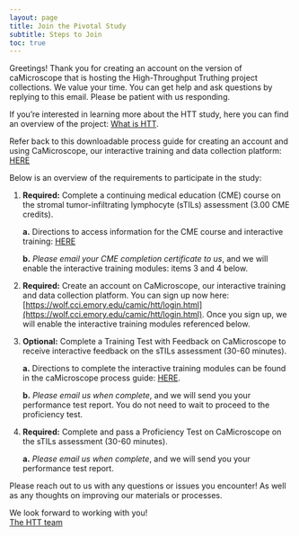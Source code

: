 ```yaml
---
layout: page
title: Join the Pivotal Study 
subtitle: Steps to Join
toc: true
---
```


Greetings! Thank you for creating an account on the version of caMicroscope that is hosting the High-Throughput Truthing project collections. We value your time. You can get help and ask questions by replying to this email. Please be patient with us responding.

If you’re interested in learning more about the HTT study, here you can find an overview of the project: [What is HTT](../whatIsHTT.md).  

Refer back to this downloadable process guide for creating an account and using CaMicroscope, our interactive training and data collection platform: [HERE](../process-guides/pdfs-images/caMicro-ProcessGuide.pdf)

Below is an overview of the requirements to participate in the study:  

1.	**Required:** Complete a continuing medical education (CME) course on the stromal tumor-infiltrating lymphocyte (sTILs) assessment (3.00 CME credits).  

    **a.**	Directions to access information for the CME course and interactive training: [HERE](../training-2023.md)   

    **b.**	*Please email your CME completion certificate to us*, and we will enable the interactive training modules: items 3 and 4 below.  

2.	**Required:** Create an account on CaMicroscope, our interactive training and data collection platform. You can sign up now here: [https://wolf.cci.emory.edu/camic/htt/login.html](https://wolf.cci.emory.edu/camic/htt/login.html).  Once you sign up, we will enable the interactive training modules referenced below.   

3.	**Optional:** Complete a Training Test with Feedback on CaMicroscope to receive interactive feedback on the sTILs assessment (30-60 minutes). 

    **a.**	Directions to complete the interactive training modules can be found in the caMicroscope process guide: [HERE](../process-guides/caMicro-ProcessGuide.md).  

    **b.**	*Please email us when complete*, and we will send you your performance test report. You do not need to wait to proceed to the proficiency test.  

4.	**Required:** Complete and pass a Proficiency Test on CaMicroscope on the sTILs assessment (30-60 minutes).

    **a.**	*Please email us when complete*, and we will send you your performance test report.

Please reach out to us with any questions or issues you encounter! As well as any thoughts on improving our materials or processes. 

We look forward to working with you!     
[The HTT team](../team.md)

